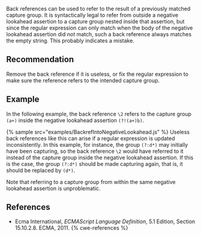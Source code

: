 Back references can be used to refer to the result of a previously matched capture group. It is syntactically legal to refer from outside a negative lookahead assertion to a capture group nested inside that assertion, but since the regular expression can only match when the body of the negative lookahead assertion did *not* match, such a back reference always matches the empty string. This probably indicates a mistake.


## Recommendation
Remove the back reference if it is useless, or fix the regular expression to make sure the reference refers to the intended capture group.


## Example
In the following example, the back reference `\2` refers to the capture group `(a+)` inside the negative lookahead assertion `(?!(a+)b)`.

{% sample src="examples/BackrefIntoNegativeLookahead.js" %}
Useless back references like this can arise if a regular expression is updated inconsistently. In this example, for instance, the group `(?:d*)` may initially have been capturing, so the back reference `\2` would have referred to it instead of the capture group inside the negative lookahead assertion. If this is the case, the group `(?:d*)` should be made capturing again, that is, it should be replaced by `(d*)`.

Note that referring to a capture group from within the same negative lookahead assertion is unproblematic.


## References
* Ecma International, *ECMAScript Language Definition*, 5.1 Edition, Section 15.10.2.8. ECMA, 2011.
{% cwe-references %}
